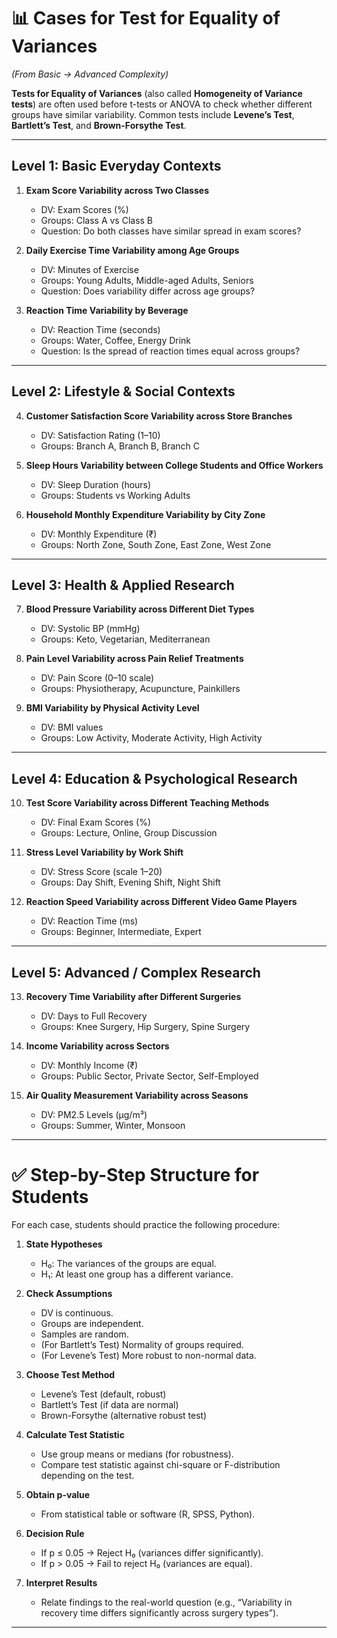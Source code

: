 # 📊 Cases for Test for Equality of Variances

*(From Basic → Advanced Complexity)*

**Tests for Equality of Variances** (also called **Homogeneity of Variance tests**) are often used before t-tests or ANOVA to check whether different groups have similar variability.
Common tests include **Levene’s Test**, **Bartlett’s Test**, and **Brown-Forsythe Test**.

---

## **Level 1: Basic Everyday Contexts**

1. **Exam Score Variability across Two Classes**

   * DV: Exam Scores (%)
   * Groups: Class A vs Class B
   * Question: Do both classes have similar spread in exam scores?

2. **Daily Exercise Time Variability among Age Groups**

   * DV: Minutes of Exercise
   * Groups: Young Adults, Middle-aged Adults, Seniors
   * Question: Does variability differ across age groups?

3. **Reaction Time Variability by Beverage**

   * DV: Reaction Time (seconds)
   * Groups: Water, Coffee, Energy Drink
   * Question: Is the spread of reaction times equal across groups?

---

## **Level 2: Lifestyle & Social Contexts**

4. **Customer Satisfaction Score Variability across Store Branches**

   * DV: Satisfaction Rating (1–10)
   * Groups: Branch A, Branch B, Branch C

5. **Sleep Hours Variability between College Students and Office Workers**

   * DV: Sleep Duration (hours)
   * Groups: Students vs Working Adults

6. **Household Monthly Expenditure Variability by City Zone**

   * DV: Monthly Expenditure (₹)
   * Groups: North Zone, South Zone, East Zone, West Zone

---

## **Level 3: Health & Applied Research**

7. **Blood Pressure Variability across Different Diet Types**

   * DV: Systolic BP (mmHg)
   * Groups: Keto, Vegetarian, Mediterranean

8. **Pain Level Variability across Pain Relief Treatments**

   * DV: Pain Score (0–10 scale)
   * Groups: Physiotherapy, Acupuncture, Painkillers

9. **BMI Variability by Physical Activity Level**

   * DV: BMI values
   * Groups: Low Activity, Moderate Activity, High Activity

---

## **Level 4: Education & Psychological Research**

10. **Test Score Variability across Different Teaching Methods**

    * DV: Final Exam Scores (%)
    * Groups: Lecture, Online, Group Discussion

11. **Stress Level Variability by Work Shift**

    * DV: Stress Score (scale 1–20)
    * Groups: Day Shift, Evening Shift, Night Shift

12. **Reaction Speed Variability across Different Video Game Players**

    * DV: Reaction Time (ms)
    * Groups: Beginner, Intermediate, Expert

---

## **Level 5: Advanced / Complex Research**

13. **Recovery Time Variability after Different Surgeries**

    * DV: Days to Full Recovery
    * Groups: Knee Surgery, Hip Surgery, Spine Surgery

14. **Income Variability across Sectors**

    * DV: Monthly Income (₹)
    * Groups: Public Sector, Private Sector, Self-Employed

15. **Air Quality Measurement Variability across Seasons**

    * DV: PM2.5 Levels (µg/m³)
    * Groups: Summer, Winter, Monsoon

---

# ✅ Step-by-Step Structure for Students

For each case, students should practice the following procedure:

1. **State Hypotheses**

   * H₀: The variances of the groups are equal.
   * H₁: At least one group has a different variance.

2. **Check Assumptions**

   * DV is continuous.
   * Groups are independent.
   * Samples are random.
   * (For Bartlett’s Test) Normality of groups required.
   * (For Levene’s Test) More robust to non-normal data.

3. **Choose Test Method**

   * Levene’s Test (default, robust)
   * Bartlett’s Test (if data are normal)
   * Brown-Forsythe (alternative robust test)

4. **Calculate Test Statistic**

   * Use group means or medians (for robustness).
   * Compare test statistic against chi-square or F-distribution depending on the test.

5. **Obtain p-value**

   * From statistical table or software (R, SPSS, Python).

6. **Decision Rule**

   * If p ≤ 0.05 → Reject H₀ (variances differ significantly).
   * If p > 0.05 → Fail to reject H₀ (variances are equal).

7. **Interpret Results**

   * Relate findings to the real-world question (e.g., “Variability in recovery time differs significantly across surgery types”).

---
